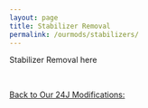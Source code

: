 ```yaml
---
layout: page
title: Stabilizer Removal
permalink: /ourmods/stabilizers/
---
```


Stabilizer Removal here

<br>

[Back to Our 24J Modifications:](/ourmods/)

